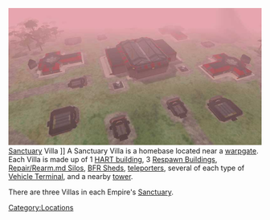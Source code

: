 ![](images/Sancvilla.jpg "fig:Sancvilla.jpg") [Sanctuary](Sanctuary.md "wikilink")
Villa \]\] A Sanctuary Villa is a homebase located near a
[warpgate](warpgate.md "wikilink"). Each Villa is made up of 1 [HART
building](HART_building.md "wikilink"), 3 [Respawn
Buildings](Respawn_Building.md "wikilink"), [Repair/Rearm.md
Silos](Repair/Rearm_Silo.md "wikilink"), [BFR Sheds](BFR_Shed.md "wikilink"),
[teleporters](teleporter.md "wikilink"), several of each type of [Vehicle
Terminal](Vehicle_Terminal.md "wikilink"), and a nearby
[tower](tower.md "wikilink").

There are three Villas in each Empire's
[Sanctuary](Sanctuary.md "wikilink").

[Category:Locations](Category:Locations.md "wikilink")
